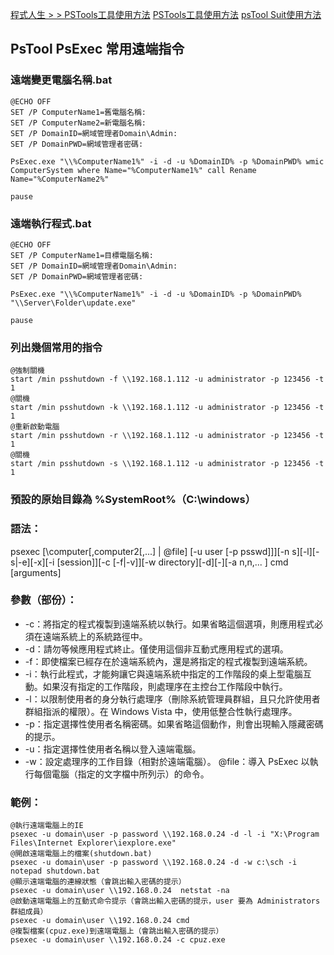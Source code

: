 [程式人生 > > PSTools工具使用方法](https://www.796t.com/content/1545698596.html)
[PSTools工具使用方法](https://www.twblogs.net/a/5c21e798bd9eee16b4a762e8)
[psTool Suit使用方法](https://itman.pixnet.net/blog/post/28315565)

## PsTool PsExec 常用遠端指令

### 遠端變更電腦名稱.bat
```
@ECHO OFF      
SET /P ComputerName1=舊電腦名稱:
SET /P ComputerName2=新電腦名稱:
SET /P DomainID=網域管理者Domain\Admin:
SET /P DomainPWD=網域管理者密碼:

PsExec.exe "\\%ComputerName1%" -i -d -u %DomainID% -p %DomainPWD% wmic ComputerSystem where Name="%ComputerName1%" call Rename Name="%ComputerName2%"

pause
```

### 遠端執行程式.bat
```
@ECHO OFF      
SET /P ComputerName1=目標電腦名稱:
SET /P DomainID=網域管理者Domain\Admin:
SET /P DomainPWD=網域管理者密碼:

PsExec.exe "\\%ComputerName1%" -i -d -u %DomainID% -p %DomainPWD% "\\Server\Folder\update.exe"

pause
```

### 列出幾個常用的指令
```
@強制關機
start /min psshutdown -f \\192.168.1.112 -u administrator -p 123456 -t 1
@關機
start /min psshutdown -k \\192.168.1.112 -u administrator -p 123456 -t 1
@重新啟動電腦
start /min psshutdown -r \\192.168.1.112 -u administrator -p 123456 -t 1
@關機
start /min psshutdown -s \\192.168.1.112 -u administrator -p 123456 -t 1
```

### 預設的原始目錄為 %SystemRoot%（C:\windows）
### 語法：
psexec [\\computer[,computer2[,...] | @file] [-u user [-p psswd]]][-n s][-l][-s|-e][-x][-i [session]][-c [-f|-v]][-w directory][-d][-<priority>][-a n,n,... ] cmd [arguments]
### 參數（部份）：
+ -c：將指定的程式複製到遠端系統以執行。如果省略這個選項，則應用程式必須在遠端系統上的系統路徑中。
+ -d：請勿等候應用程式終止。僅使用這個非互動式應用程式的選項。
+ -f：即使檔案已經存在於遠端系統內，還是將指定的程式複製到遠端系統。
+ -i：執行此程式，才能夠讓它與遠端系統中指定的工作階段的桌上型電腦互動。如果沒有指定的工作階段，則處理序在主控台工作階段中執行。
+ -l：以限制使用者的身分執行處理序（刪除系統管理員群組，且只允許使用者群組指派的權限）。在 Windows Vista 中，使用低整合性執行處理序。
+ -p：指定選擇性使用者名稱密碼。如果省略這個動作，則會出現輸入隱藏密碼的提示。
+ -u：指定選擇性使用者名稱以登入遠端電腦。
+ -w：設定處理序的工作目錄（相對於遠端電腦）。
@file：導入 PsExec 以執行每個電腦（指定的文字檔中所列示）的命令。

###  範例：
```
@執行遠端電腦上的IE
psexec -u domain\user -p password \\192.168.0.24 -d -l -i "X:\Program Files\Internet Explorer\iexplore.exe"
@開啟遠端電腦上的檔案(shutdown.bat)
psexec -u domain\user -p password \\192.168.0.24 -d -w c:\sch -i notepad shutdown.bat
@顯示遠端電腦的連線狀態（會跳出輸入密碼的提示）
psexec -u domain\user \\192.168.0.24  netstat -na
@啟動遠端電腦上的互動式命令提示（會跳出輸入密碼的提示，user 要為 Administrators 群組成員）
psexec -u domain\user \\192.168.0.24 cmd
@複製檔案(cpuz.exe)到遠端電腦上（會跳出輸入密碼的提示）
psexec -u domain\user \\192.168.0.24 -c cpuz.exe
```
